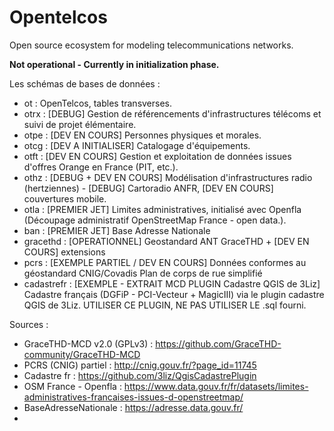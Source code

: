 # Opentelcos
Open source ecosystem for modeling telecommunications networks. 

**Not operational - Currently in initialization phase.**

Les schémas de bases de données : 
* ot : OpenTelcos, tables transverses. 
* otrx : [DEBUG] Gestion de référencements d'infrastructures télécoms et suivi de projet élémentaire. 
* otpe : [DEV EN COURS] Personnes physiques et morales. 
* otcg : [DEV A INITIALISER] Catalogage d'équipements. 
* otft : [DEV EN COURS] Gestion et exploitation de données issues d'offres Orange en France (PIT, etc.). 
* othz : [DEBUG + DEV EN COURS] Modélisation d'infrastructures radio (hertziennes) - [DEBUG] Cartoradio ANFR, [DEV EN COURS] couvertures mobile.  
* otla : [PREMIER JET] Limites administratives, initialisé avec Openfla (Découpage administratif OpenStreetMap France - open data.). 
* ban : [PREMIER JET] Base Adresse Nationale
* gracethd : [OPERATIONNEL] Geostandard ANT GraceTHD + [DEV EN COURS] extensions
* pcrs : [EXEMPLE PARTIEL / DEV EN COURS] Données conformes au géostandard CNIG/Covadis Plan de corps de rue simplifié
* cadastrefr : [EXEMPLE - EXTRAIT MCD PLUGIN Cadastre QGIS de 3Liz] Cadastre français (DGFiP - PCI-Vecteur + MagicIII) via le plugin cadastre QGIS de 3Liz. UTILISER CE PLUGIN, NE PAS UTILISER LE .sql fourni. 

Sources : 
* GraceTHD-MCD v2.0 (GPLv3) : https://github.com/GraceTHD-community/GraceTHD-MCD
* PCRS (CNIG) partiel : http://cnig.gouv.fr/?page_id=11745
* Cadastre fr : https://github.com/3liz/QgisCadastrePlugin
* OSM France - Openfla : https://www.data.gouv.fr/fr/datasets/limites-administratives-francaises-issues-d-openstreetmap/
* BaseAdresseNationale : https://adresse.data.gouv.fr/
* 
